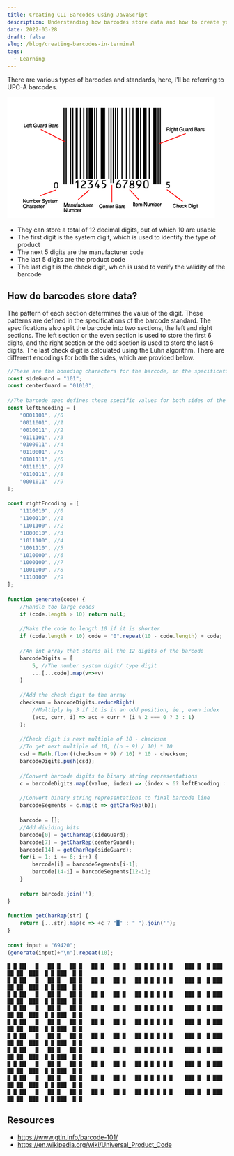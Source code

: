 ```yaml
---
title: Creating CLI Barcodes using JavaScript
description: Understanding how barcodes store data and how to create your own
date: 2022-03-28
draft: false
slug: /blog/creating-barcodes-in-terminal
tags:
  - Learning
---
```


There are various types of barcodes and standards, here, I'll be referring to UPC-A barcodes.

![UPCdiagram](./UPCdiag.png)

- They can store a total of 12 decimal digits, out of which 10 are usable
- The first digit is the system digit, which is used to identify the type of product
- The next 5 digits are the manufacturer code
- The last 5 digits are the product code
- The last digit is the check digit, which is used to verify the validity of the barcode

## How do barcodes store data?

The pattern of each section determines the value of the digit.
These patterns are defined in the specifications of the barcode standard.
The specifications also split the barcode into two sections, the left and right sections.
The left section or the even section is used to store the first 6 digits, and the right section or the odd section is used to store the last 6 digits.
The last check digit is calculated using the Luhn algorithm.
There are different encodings for both the sides, which are provided below.

```js:title=barcode.js
//These are the bounding characters for the barcode, in the specifications
const sideGuard = "101";
const centerGuard = "01010";

//The barcode spec defines these specific values for both sides of the barcode
const leftEncoding = [
    "0001101", //0
    "0011001", //1
    "0010011", //2
    "0111101", //3
    "0100011", //4
    "0110001", //5
    "0101111", //6
    "0111011", //7
    "0110111", //8
    "0001011"  //9
];

const rightEncoding = [
    "1110010", //0
    "1100110", //1
    "1101100", //2
    "1000010", //3
    "1011100", //4
    "1001110", //5
    "1010000", //6
    "1000100", //7
    "1001000", //8
    "1110100"  //9
];

function generate(code) {
    //Handle too large codes
    if (code.length > 10) return null;

    //Make the code to length 10 if it is shorter
    if (code.length < 10) code = "0".repeat(10 - code.length) + code;

    //An int array that stores all the 12 digits of the barcode
    barcodeDigits = [
        5, //The number system digit/ type digit
        ...[...code].map(v=>+v)
    ]

    //Add the check digit to the array
    checksum = barcodeDigits.reduceRight(
        //Multiply by 3 if it is in an odd position, ie., even index
        (acc, curr, i) => acc + curr * (i % 2 === 0 ? 3 : 1)
    );

    //Check digit is next multiple of 10 - checksum
    //To get next multiple of 10, ((n + 9) / 10) * 10
    csd = Math.floor((checksum + 9) / 10) * 10 - checksum;
    barcodeDigits.push(csd);

    //Convert barcode digits to binary string representations
    c = barcodeDigits.map((value, index) => (index < 6? leftEncoding : rightEncoding)[value])

    //Convert binary string representations to final barcode line
    barcodeSegments = c.map(b => getCharRep(b));

    barcode = [];
    //Add dividing bits
    barcode[0] = getCharRep(sideGuard);
    barcode[7] = getCharRep(centerGuard);
    barcode[14] = getCharRep(sideGuard);
    for(i = 1; i <= 6; i++) {
        barcode[i] = barcodeSegments[i-1];
        barcode[14-i] = barcodeSegments[12-i];
    }

    return barcode.join('');
}

function getCharRep(str) {
    return [...str].map(c => +c ? "█" : " ").join('');
}

const input = "69420";
(generate(input)+"\n").repeat(10);
```

```txt:title=output
█ █ ██   █   ██ █   ██ █   ██ █   ██ █   ██ █ █ █ █ █    ███ █  █ ███  ██ ██  ███  █ █ ███  █ █
█ █ ██   █   ██ █   ██ █   ██ █   ██ █   ██ █ █ █ █ █    ███ █  █ ███  ██ ██  ███  █ █ ███  █ █
█ █ ██   █   ██ █   ██ █   ██ █   ██ █   ██ █ █ █ █ █    ███ █  █ ███  ██ ██  ███  █ █ ███  █ █
█ █ ██   █   ██ █   ██ █   ██ █   ██ █   ██ █ █ █ █ █    ███ █  █ ███  ██ ██  ███  █ █ ███  █ █
█ █ ██   █   ██ █   ██ █   ██ █   ██ █   ██ █ █ █ █ █    ███ █  █ ███  ██ ██  ███  █ █ ███  █ █
█ █ ██   █   ██ █   ██ █   ██ █   ██ █   ██ █ █ █ █ █    ███ █  █ ███  ██ ██  ███  █ █ ███  █ █
█ █ ██   █   ██ █   ██ █   ██ █   ██ █   ██ █ █ █ █ █    ███ █  █ ███  ██ ██  ███  █ █ ███  █ █
█ █ ██   █   ██ █   ██ █   ██ █   ██ █   ██ █ █ █ █ █    ███ █  █ ███  ██ ██  ███  █ █ ███  █ █
█ █ ██   █   ██ █   ██ █   ██ █   ██ █   ██ █ █ █ █ █    ███ █  █ ███  ██ ██  ███  █ █ ███  █ █
█ █ ██   █   ██ █   ██ █   ██ █   ██ █   ██ █ █ █ █ █    ███ █  █ ███  ██ ██  ███  █ █ ███  █ █
```

## Resources

- <https://www.gtin.info/barcode-101/>
- <https://en.wikipedia.org/wiki/Universal_Product_Code>
